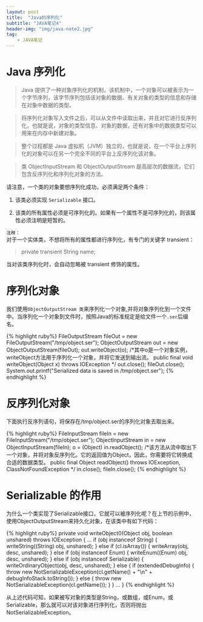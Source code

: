 ```yaml
---
layout: post
title:  "Java的序列化"
subtitle: "JAVA笔记4"
header-img: "img/java-note2.jpg"
tag: 
    - JAVA笔记
---
```

# Java 序列化

>Java 提供了一种对象序列化的机制，该机制中，一个对象可以被表示为一个字节序列，该字节序列包括该对象的数据、有关对象的类型的信息和存储在对象中数据的类型。

>将序列化对象写入文件之后，可以从文件中读取出来，并且对它进行反序列化，也就是说，对象的类型信息、对象的数据，还有对象中的数据类型可以用来在内存中新建对象。

>整个过程都是 Java 虚拟机（JVM）独立的，也就是说，在一个平台上序列化的对象可以在另一个完全不同的平台上反序列化该对象。

>类 ObjectInputStream 和 ObjectOutputStream 是高层次的数据流，它们包含反序列化和序列化对象的方法。

请注意，一个类的对象要想序列化成功，必须满足两个条件：

1. 该类必须实现 `Serializable` 接口。

2. 该类的所有属性必须是可序列化的。如果有一个属性不是可序列化的，则该属性必须注明是短暂的。

`注释：`  
对于一个实体类，不想将所有的属性都进行序列化，有专门的关键字 transient：

>private transient String name;

当对该类序列化时，会自动忽略被 transient 修饰的属性。

# 序列化对象

我们使用`ObjectOutputStream 类`来序列化一个对象,并将对象序列化到一个文件中。当序列化一个对象到文件时，按照Java的标准规定是给文件一个`.ser`后缀名。

{% highlight ruby%}
FileOutputStream fileOut =
new FileOutputStream("/tmp/object.ser");
ObjectOutputStream out = new ObjectOutputStream(fileOut);
out.writeObject(o);
/*其中o是一个对象实例，writeObject方法用于序列化一个对象，并将它发送到输出流。
    public final void writeObject(Object x) throws IOException
*/
out.close();
fileOut.close();
System.out.printf("Serialized data is saved in /tmp/object.ser");
{% endhighlight %} 

# 反序列化对象

下面执行反序列语句，将保存在/tmp/object.ser的序列化对象去取出来。

{% highlight ruby%}
FileInputStream fileIn = new FileInputStream("/tmp/object.ser");
ObjectInputStream in = new ObjectInputStream(fileIn);
o = (Object) in.readObject();
/*该方法从流中取出下一个对象，并将对象反序列化。它的返回值为Object，因此，你需要将它转换成合适的数据类型。
    public final Object readObject() throws IOException, 
                                 ClassNotFoundException
*/
in.close();
fileIn.close();
{% endhighlight %} 

# Serializable 的作用

为什么一个类实现了Serializable接口，它就可以被序列化呢？在上节的示例中，使用ObjectOutputStream来持久化对象，在该类中有如下代码：

{% highlight ruby%}
private void writeObject0(Object obj, boolean unshared) throws IOException {
      ...
    if (obj instanceof String) { 
        writeString((String) obj, unshared);
    } else if (cl.isArray()) { 
        writeArray(obj, desc, unshared);
    } else if (obj instanceof Enum) {
        writeEnum((Enum) obj, desc, unshared);
    } else if (obj instanceof Serializable) {
        writeOrdinaryObject(obj, desc, unshared);
    } else {
        if (extendedDebugInfo) {
            throw new NotSerializableException(cl.getName() + "\n"
                    + debugInfoStack.toString());
        } else {
            throw new NotSerializableException(cl.getName());
        }
    }
    ...
} 
{% endhighlight %} 

从上述代码可知，如果被写对象的类型是String，或数组，或Enum，或Serializable，那么就可以对该对象进行序列化，否则将抛出NotSerializableException。